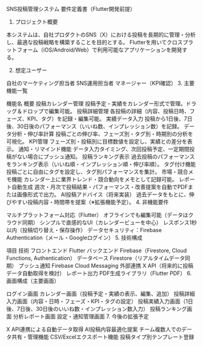SNS投稿管理システム 要件定義書（Flutter開発前提）

1. プロジェクト概要

本システムは、自社プロダクトのSNS（X）における投稿を長期的に管理・分析し、最適な投稿戦略を構築することを目的とする。
Flutterを用いてクロスプラットフォーム（iOS/Android/Web）で利用可能なアプリケーションを開発する。

2. 想定ユーザー

自社のマーケティング担当者
SNS運用担当者
マネージャー（KPI確認）
3. 主要機能一覧

機能名	概要
投稿カレンダー管理	投稿予定・実績をカレンダー形式で管理。ドラッグ＆ドロップで編集可能。
投稿詳細管理	各投稿の詳細（内容、投稿日時、フェーズ、KPI、タグ）を記録・編集可能。
実績データ入力	投稿から1日後、7日後、30日後のパフォーマンス（いいね数、インプレッション数）を記録。
データ分析・伸び率計算	投稿ごとの伸び率、フェーズ別・タグ別・時期別の分析を可視化。
KPI管理	フェーズ別・投稿別に目標数値を設定し、実績との差分を表示。
通知・リマインド機能	データ入力タイミング、次回投稿予定、一定期間投稿がない場合にプッシュ通知。
投稿ランキング表示	過去投稿のパフォーマンスをランキング表示（いいね順・インプレッション順・伸び率順）。
タグ付け機能	投稿ごとに自由にタグを設定し、タグ別パフォーマンスを集計。
市場・競合メモ機能	カレンダー上に業界トレンド・競合動向をメモとして記録可能。
レポート自動生成	週次・月次で投稿結果・パフォーマンス・改善提案を自動でPDFまたは画像形式で出力。
AI投稿アドバイス（将来実装）	過去データをもとに、伸びやすい投稿内容・時間帯を提案（※拡張機能予定）。
4. 非機能要件

マルチプラットフォーム対応（Flutter）
オフラインでも編集可能（データはクラウド同期）
シンプルで直感的なUI（カレンダービューを中心）
レスポンス1秒以内（投稿切り替え・保存操作）
データセキュリティ：Firebase Authentication（メール・Googleログイン）
5. 技術構成

項目	技術
フロントエンド	Flutter
バックエンド	Firebase（Firestore, Cloud Functions, Authentication）
データベース	Firestore（リアルタイムデータ同期）
プッシュ通知	Firebase Cloud Messaging
外部連携	X API（将来的に投稿データ自動取得を検討）
レポート出力	PDF生成ライブラリ（Flutter PDF）
6. 画面構成（主要画面）

ログイン画面
カレンダー画面（投稿予定・実績の表示、編集、追加）
投稿詳細入力画面（内容・日時・フェーズ・KPI・タグの設定）
投稿実績入力画面（1日後、7日後、30日後のいいね数・インプレッション数入力）
投稿ランキング画面
分析レポート画面
設定・通知管理画面
7. 今後の拡張予定

X API連携による自動データ取得
AI投稿内容最適化提案
チーム複数人でのデータ共有・管理機能
CSV/Excelエクスポート機能
投稿タイプ別テンプレート登録

